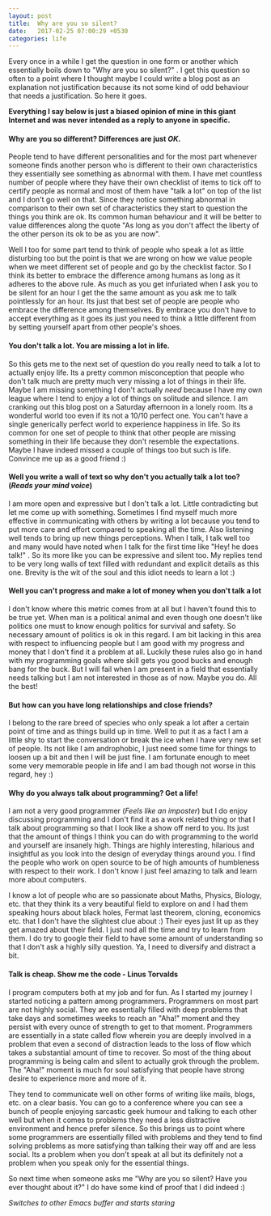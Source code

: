 ```yaml
---
layout: post
title:  Why are you so silent?
date:   2017-02-25 07:00:29 +0530
categories: life
---
```


Every once in a while I get the question in one form or another which essentially boils down to "Why are you so silent?" . I get this question so often to a point where I thought maybe I could write a blog post as an explanation not justification because its not some kind of odd behaviour that needs a justification. So here it goes.

**Everything I say below is just a biased opinion of mine in this giant Internet and was never intended as a reply to anyone in specific.**

#### **Why are you so different? Differences are just _OK_.**

People tend to have different personalities and for the most part whenever someone finds another person who is different to their own characteristics they essentially see something as abnormal with them. I have met countless number of people where they have their own checklist of items to tick off to certify people as normal and most of them have "talk a lot" on top of the list and I don't go well on that. Since they notice something abnormal in comparison to their own set of characteristics they start to question the things you think are ok. Its common human behaviour and it will be better to value differences along the quote "As long as you don't affect the liberty of the other person its ok to be as you are now".

Well I too for some part tend to think of people who speak a lot as little disturbing too but the point is that we are wrong on how we value people when we meet different set of people and go by the checklist factor. So I think its better to embrace the difference among humans as long as it adheres to the above rule. As much as you get infuriated when I ask you to be silent for an hour I get the the same amount as you ask me to talk pointlessly for an hour. Its just that best set of people are people who embrace the difference among themselves. By embrace you don't have to accept everything as it goes its just you need to think a little different from by setting yourself apart from other people's shoes.

#### **You don't talk a lot. You are missing a lot in life.**

So this gets me to the next set of question do you really need to talk a lot to actually enjoy life. Its a pretty common misconception that people who don't talk much are pretty much very missing a lot of things in their life. Maybe I am missing something I don't actually _need_ because I have my own league where I tend to enjoy a lot of things on solitude and silence. I am cranking out this blog post on a Saturday afternoon in a lonely room. Its a wonderful world too even if its not a 10/10 perfect one. You can't have a single generically perfect world to experience happiness in life. So its common for one set of people to think that other people are missing something in their life because they don't resemble the expectations. Maybe I have indeed missed a couple of things too but such is life. Convince me up as a good friend :)

#### **Well you write a wall of text so why don't you actually talk a lot too? (_Reads your mind voice_)**

I am more open and expressive but I don't talk a lot. Little contradicting but let me come up with something. Sometimes I find myself much more effective in communicating with others by writing a lot because you tend to put more care and effort compared to speaking all the time. Also listening well tends to bring up new things perceptions. When I talk, I talk well too and many would have noted when I talk for the first time like "Hey! he does talk!" . So its more like you can be expressive and silent too. My replies tend to be very long walls of text filled with redundant and explicit details as this one. Brevity is the wit of the soul and this idiot needs to learn a lot :)

#### **Well you can't progress and make a lot of money when you don't talk a lot**

I don't know where this metric comes from at all but I haven't found this to be true yet. When man is a political animal and even though one doesn't like politics one must to know enough politics for survival and safety. So necessary amount of politics is ok in this regard. I am bit lacking in this area with respect to influencing people but I am good with my progress and money that I don't find it a problem at all. Luckily these rules also go in hand with my programming goals where skill gets you good bucks and enough bang for the buck. But I will fail when I am present in a field that essentially needs talking but I am not interested in those as of now. Maybe you do. All the best!

#### **But how can you have long relationships and close friends?**

I belong to the rare breed of species who only speak a lot after a certain point of time and as things build up in time. Well to put it as a fact I am a little shy to start the conversation or break the ice when I have very new set of people. Its not like I am androphobic, I just need some time for things to loosen up a bit and then I will be just fine. I am fortunate enough to meet some very memorable people in life and I am bad though not worse in this regard, hey :)

#### **Why do you always talk about programming? Get a life!**

I am not a very good programmer (_Feels like an imposter_) but I do enjoy discussing programming and I don't find it as a work related thing or that I talk about programming so that I look like a show off nerd to you. Its just that the amount of things I think you can do with programming to the world and yourself are insanely high. Things are highly interesting, hilarious and insightful as you look into the design of everyday things around you. I find the people who work on open source to be of high amounts of humbleness with respect to their work. I don't know I just feel amazing to talk and learn more about computers. 

I know a lot of people who are so passionate about Maths, Physics, Biology, etc. that they think its a very beautiful field to explore on and I had them speaking hours about black holes, Fermat last theorem, cloning, economics etc. that I don't have the slightest clue about :) Their eyes just lit up as they get amazed about their field. I just nod all the time and try to learn from them. I do try to google their field to have some amount of understanding so that I don't ask a highly silly question. Ya, I need to diversify and distract a bit.

#### **Talk is cheap. Show me the code - Linus Torvalds**

I program computers both at my job and for fun. As I started my journey I started noticing a pattern among programmers. Programmers on most part are not highly social. They are essentially filled with deep problems that take days and sometimes weeks to reach an "Aha!" moment and they persist with every ounce of strength to get to that moment. Programmers are essentially in a state called flow wherein you are deeply involved in a problem that even a second of distraction leads to the loss of flow which takes a substantial amount of time to recover. So most of the thing about programming is being calm and silent to actually grok through the problem. The "Aha!" moment is much for soul satisfying that people have strong desire to experience more and more of it.

They tend to communicate well on other forms of writing like mails, blogs, etc. on a clear basis. You can go to a conference where you can see a bunch of people enjoying sarcastic geek humour and talking to each other well but when it comes to problems they need a less distractive environment and hence prefer silence. So this brings us to point where some programmers are essentially filled with problems and they tend to find solving problems as more satisfying than talking their way off and are less social. Its a problem when you don't speak at all but its definitely not a problem when you speak only for the essential things.

So next time when someone asks me "Why are you so silent? Have you ever thought about it?" I do have some kind of proof that I did indeed :)

_Switches to other Emacs buffer and starts staring_
